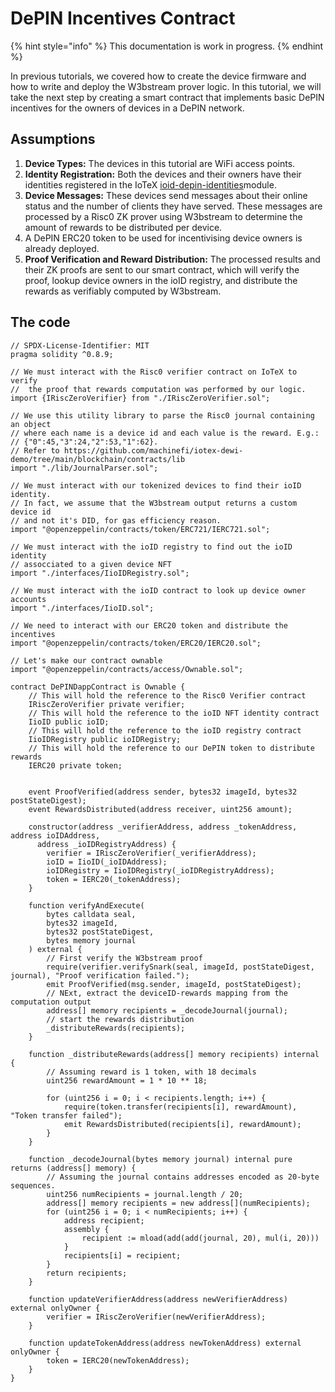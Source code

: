 # DePIN Incentives Contract

{% hint style="info" %}
This documentation is work in progress.
{% endhint %}

In previous tutorials, we covered how to create the device firmware and how to write and deploy the W3bstream prover logic. In this tutorial, we will take the next step by creating a smart contract that implements basic DePIN incentives for the owners of devices in a DePIN network.

## **Assumptions**

1. **Device Types:** The devices in this tutorial are WiFi access points.
2. **Identity Registration:** Both the devices and their owners have their identities registered in the IoTeX [ioid-depin-identities](../../../depin-infra-modules-dim/ioid-depin-identities/ "mention")module.
3. **Device Messages:** These devices send messages about their online status and the number of clients they have served. These messages are processed by a Risc0 ZK prover using W3bstream to determine the amount of rewards to be distributed per device.
4. A DePIN ERC20 token to be used for incentivising device owners is already deployed.
5. **Proof Verification and Reward Distribution:** The processed results and their ZK proofs are sent to our smart contract, which will verify the proof, lookup device owners in the ioID registry, and distribute the rewards as verifiably computed by W3bstream.

## The code

```solidity
// SPDX-License-Identifier: MIT
pragma solidity ^0.8.9;

// We must interact with the Risc0 verifier contract on IoTeX to verify
//  the proof that rewards computation was performed by our logic. 
import {IRiscZeroVerifier} from "./IRiscZeroVerifier.sol";

// We use this utility library to parse the Risc0 journal containing an object
// where each name is a device id and each value is the reward. E.g.:
// {"0":45,"3":24,"2":53,"1":62}. 
// Refer to https://github.com/machinefi/iotex-dewi-demo/tree/main/blockchain/contracts/lib
import "./lib/JournalParser.sol";

// We must interact with our tokenized devices to find their ioID identity.
// In fact, we assume that the W3bstream output returns a custom device id
// and not it's DID, for gas efficiency reason.
import "@openzeppelin/contracts/token/ERC721/IERC721.sol";

// We must interact with the ioID registry to find out the ioID identity 
// assocciated to a given device NFT
import "./interfaces/IioIDRegistry.sol";

// We must interact with the ioID contract to look up device owner accounts
import "./interfaces/IioID.sol";

// We need to interact with our ERC20 token and distribute the incentives
import "@openzeppelin/contracts/token/ERC20/IERC20.sol";

// Let's make our contract ownable
import "@openzeppelin/contracts/access/Ownable.sol";

contract DePINDappContract is Ownable {
    // This will hold the reference to the Risc0 Verifier contract
    IRiscZeroVerifier private verifier;
    // This will hold the reference to the ioID NFT identity contract
    IioID public ioID;
    // This will hold the reference to the ioID registry contract
    IioIDRegistry public ioIDRegistry;
    // This will hold the reference to our DePIN token to distribute rewards
    IERC20 private token;
    
    
    event ProofVerified(address sender, bytes32 imageId, bytes32 postStateDigest);
    event RewardsDistributed(address receiver, uint256 amount);
    
    constructor(address _verifierAddress, address _tokenAddress, address ioIDAddress,
      address _ioIDRegistryAddress) {
        verifier = IRiscZeroVerifier(_verifierAddress);
        ioID = IioID(_ioIDAddress);
        ioIDRegistry = IioIDRegistry(_ioIDRegistryAddress);
        token = IERC20(_tokenAddress);
    }
    
    function verifyAndExecute(
        bytes calldata seal,
        bytes32 imageId,
        bytes32 postStateDigest,
        bytes memory journal
    ) external {
        // First verify the W3bstream proof
        require(verifier.verifySnark(seal, imageId, postStateDigest, journal), "Proof verification failed.");
        emit ProofVerified(msg.sender, imageId, postStateDigest);
        // NExt, extract the deviceID-rewards mapping from the computation output
        address[] memory recipients = _decodeJournal(journal);
        // start the rewards distribution
        _distributeRewards(recipients);
    }
    
    function _distributeRewards(address[] memory recipients) internal {
        // Assuming reward is 1 token, with 18 decimals
        uint256 rewardAmount = 1 * 10 ** 18; 
        
        for (uint256 i = 0; i < recipients.length; i++) {
            require(token.transfer(recipients[i], rewardAmount), "Token transfer failed");
            emit RewardsDistributed(recipients[i], rewardAmount);
        }
    }
    
    function _decodeJournal(bytes memory journal) internal pure returns (address[] memory) {
        // Assuming the journal contains addresses encoded as 20-byte sequences.
        uint256 numRecipients = journal.length / 20;
        address[] memory recipients = new address[](numRecipients);
        for (uint256 i = 0; i < numRecipients; i++) {
            address recipient;
            assembly {
                recipient := mload(add(add(journal, 20), mul(i, 20)))
            }
            recipients[i] = recipient;
        }
        return recipients;
    }
    
    function updateVerifierAddress(address newVerifierAddress) external onlyOwner {
        verifier = IRiscZeroVerifier(newVerifierAddress);
    }
    
    function updateTokenAddress(address newTokenAddress) external onlyOwner {
        token = IERC20(newTokenAddress);
    }
}
```
